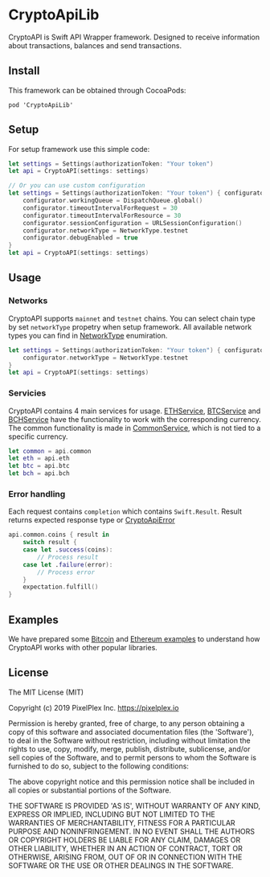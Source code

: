 # CryptoApiLib
CryptoAPI is Swift API Wrapper framework. Designed to receive information about transactions, balances and send transactions.

## Install

This framework can be obtained through CocoaPods:
```
pod 'CryptoApiLib'
```

## Setup

For setup framework use this simple code:
```swift
let settings = Settings(authorizationToken: "Your token")
let api = CryptoAPI(settings: settings)

// Or you can use custom configuration
let settings = Settings(authorizationToken: "Your token") { configurator in
    configurator.workingQueue = DispatchQueue.global()
    configurator.timeoutIntervalForRequest = 30
    configurator.timeoutIntervalForResource = 30
    configurator.sessionConfiguration = URLSessionConfiguration()
    configurator.networkType = NetworkType.testnet
    configurator.debugEnabled = true
}
let api = CryptoAPI(settings: settings)
```

## Usage

### Networks

CryptoAPI supports `mainnet` and `testnet` chains. You can select chain type by set `networkType` propetry when setup framework. All available network types you can find in [NetworkType](/CryptoAPI/NetworkType.swift) enumiration.
```swift
let settings = Settings(authorizationToken: "Your token") { configurator in
    configurator.networkType = NetworkType.testnet
}
let api = CryptoAPI(settings: settings)
```

### Servicies

CryptoAPI contains 4 main services for usage. [ETHService](/CryptoAPI/Servicies/Protocols/ETHService.swift), [BTCService](/CryptoAPI/Servicies/Protocols/BTCService.swift) and [BCHService](/CryptoAPI/Servicies/Protocols/BСHServiсe.swift) have the functionality to work with the corresponding currency. The common functionality is made in [CommonService](/CryptoAPI/Servicies/Protocols/CommonService.swift), which is not tied to a specific currency.
```swift
let common = api.common
let eth = api.eth
let btc = api.btc
let bch = api.bch
```

### Error handling

Each request contains `completion` which contains `Swift.Result`. Result returns expected response type or [CryptoApiError](/CryptoAPI/Errors/CryptoApiError.swift)
```swift
api.common.coins { result in
    switch result {
    case let .success(coins):
        // Process result
    case let .failure(error):
        // Process error
    }
    expectation.fulfill()
}
```
## Examples

We have prepared some [Bitcoin](/Examples/Bitcoin) and [Ethereum examples](/Examples/Ethereum) to understand how CryptoAPI works with other popular libraries.

## License

The MIT License (MIT)

Copyright (c) 2019 PixelPlex Inc. <https://pixelplex.io>

Permission is hereby granted, free of charge, to any person obtaining
a copy of this software and associated documentation files (the
'Software'), to deal in the Software without restriction, including
without limitation the rights to use, copy, modify, merge, publish,
distribute, sublicense, and/or sell copies of the Software, and to
permit persons to whom the Software is furnished to do so, subject to
the following conditions:

The above copyright notice and this permission notice shall be
included in all copies or substantial portions of the Software.

THE SOFTWARE IS PROVIDED 'AS IS', WITHOUT WARRANTY OF ANY KIND,
EXPRESS OR IMPLIED, INCLUDING BUT NOT LIMITED TO THE WARRANTIES OF
MERCHANTABILITY, FITNESS FOR A PARTICULAR PURPOSE AND NONINFRINGEMENT.
IN NO EVENT SHALL THE AUTHORS OR COPYRIGHT HOLDERS BE LIABLE FOR ANY
CLAIM, DAMAGES OR OTHER LIABILITY, WHETHER IN AN ACTION OF CONTRACT,
TORT OR OTHERWISE, ARISING FROM, OUT OF OR IN CONNECTION WITH THE
SOFTWARE OR THE USE OR OTHER DEALINGS IN THE SOFTWARE.
